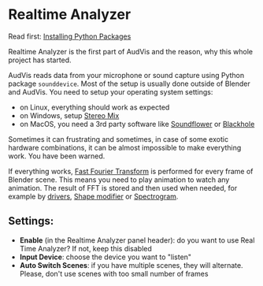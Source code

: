 # Realtime Analyzer

Read first: [Installing Python Packages](./packages-install.md)

Realtime Analyzer is the first part of AudVis and the reason, why this whole project has started.

AudVis reads data from your microphone or sound capture using Python package `sounddevice`. Most of the setup is usually
done outside of Blender and AudVis. You need to setup your operating system settings:
- on Linux, everything should work as expected
- on Windows, setup [Stereo Mix](https://www.google.com/search?q=windows+stereo+mix)
- on MacOS, you need a 3rd party software like [Soundflower](https://www.google.com/search?q=soundflower) or [Blackhole](https://www.google.com/search?q=macos+blackhole)

Sometimes it can frustrating and sometimes, in case of some exotic hardware combinations, it can be almost impossible to make
everything work. You have been warned.

If everything works, [Fast Fourier Transform](https://en.wikipedia.org/wiki/Fast_Fourier_transform) is performed for
every frame of Blender scene. This means you need to play animation to watch any animation. The result of FFT is stored
and then used when needed, for example by [drivers](./drivers.md), [Shape modifier](./shape-modifier.md)
or [Spectrogram](./spectrogram.md).

## Settings:

- **Enable** (in the Realtime Analyzer panel header): do you want to use Real Time Analyzer? If not, keep this disabled
- **Input Device**: choose the device you want to "listen"
- **Auto Switch Scenes**: if you have multiple scenes, they will alternate. Please, don't use scenes with too small
  number of frames